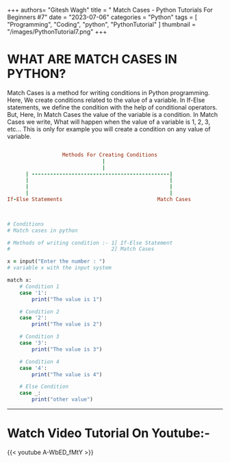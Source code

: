 +++
authors= "Gitesh Wagh"
title = " Match Cases - Python Tutorials For Beginners #7"
date = "2023-07-06"
categories = "Python"
tags = [
  "Programming", 
  "Coding",
  "python",
  "PythonTutorial"
]
thumbnail = "/images/PythonTutorial7.png"
+++


# WHAT ARE MATCH CASES IN PYTHON?
Match Cases is a method for writing conditions in Python programming. Here, We create conditions related to the value of a variable. In If-Else statements, we define the condition with the help of conditional operators. But, Here, In Match Cases the value of the variable is a condition. In Match Cases we write, What will happen when the value of a variable is 1,  2, 3, etc... This is only for example you will create a condition on any value of variable.

```ruby

                  Methods For Creating Conditions
                               |
                               |
      | ---------------------------------------------|
      |                                              |
      |                                              |
      |                                              |
If-Else Statements                               Match Cases
                    
```


```ruby

# Conditions
# Match cases in python

# Methods of writing condition :- 1] If-Else Statement
#                                 2] Match Cases 

x = input("Enter the number : ")
# variable x with the input system

match x:
    # Condition 1
    case '1':
        print("The value is 1")

    # Condition 2
    case '2':
        print("The value is 2")

    # Condition 3
    case '3':
        print("The value is 3")

    # Condition 4
    case '4':
        print("The value is 4")

    # Else Condition
    case _:
        print("other value")
```

*********************
# Watch Video Tutorial On Youtube:-
{{< youtube A-WbED_fMtY >}}

